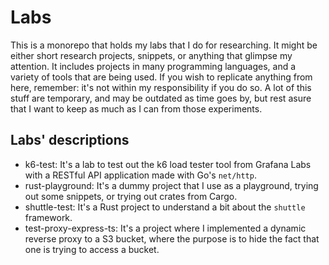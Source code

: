 # Labs

This is a monorepo that holds my labs that I do for researching. It might be either short
research projects, snippets, or anything that glimpse my attention. It includes projects
in many programming languages, and a variety of tools that are being used. If you wish to
replicate anything from here, remember: it's not within my responsibility if you do so.
A lot of this stuff are temporary, and may be outdated as time goes by, but rest asure
that I want to keep as much as I can from those experiments.

## Labs' descriptions

- k6-test: It's a lab to test out the k6 load tester tool from Grafana Labs with a
RESTful API application made with Go's `net/http`.
- rust-playground: It's a dummy project that I use as a playground, trying out some snippets,
or trying out crates from Cargo.
- shuttle-test: It's a Rust project to understand a bit about the `shuttle` framework.
- test-proxy-express-ts: It's a project where I implemented a dynamic reverse proxy to a S3 bucket,
where the purpose is to hide the fact that one is trying to access a bucket.
